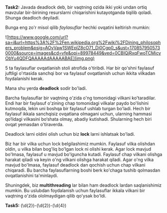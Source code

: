 **Task2:** Javada deadlock deb, bir vaqtning ozida ikki yoki undan ortiq mavzular 
bir-birining resurslarni chiqarishini kutayotganda tiqilib qoladi. Shunga deadloch deyiladi.

Bunga eng zo'r misol qilib _faylasuflar_ hechki ovqatini keltirish mumkin:

![https://www.google.com/url?sa=i&url=https%3A%2F%2Fen.wikipedia.org%2Fwiki%2FDining_philosophers_problem&psig=AOvVaw1SWEplZ8cO71_Di0Cgp0_s&ust=1708579505730000&source=images&cd=vfe&opi=89978449&ved=0CBIQjRxqFwoTCMicyObYu4QDFQAAAAAdAAAAABAE](img.png)

5 ta faylasuflar ovqatlanish stoli atrofida o'tiribdi. 
Har bir qo'shni faylasuf juftligi o'rtasida sanchqi bor va faylasuf ovqatlanish uchun ikkita vilkadan foydalanishi kerak.

Mana shu yerda **deadlock** sodir bo'ladi.

Barcha faylasuflar bir vaqtning o'zida o'ng tomonidagi vilkani ko'taradilar.
Endi har bir faylasuf o'zining chap tomonidagi vilkalar paydo bo'lishini kutmoqda, lekin uni boshqa bir faylasuf ushlab turgan bo'ladi.
Hech bir faylasuf ikkala sanchqisiz ovqatlana olmagani uchun, ularning hammasi qo‘lidagi vilkasini bo‘shata olmay, abadiy kutishadi. 
Shularning hech biri ovqat yemasdan o'tiraverda.

Deadlock larni oldini olish uchun biz **lock** larni ishlatsak bo'ladi.

Biz har bir vilka uchun lock belgilashimiz mumkin. 
Faylasuf vilka olishdan oldin, u vilka bilan bog'liq bo'lgan lock ni olishi kerak. 
Agar lock mavjud bo'lmasa, faylasuf u mavjud bo'lguncha kutadi.
Faylasuf chap vilkani olishga harakat qiladi va keyin o'ng vilkani olishga harakat qiladi. 
Agar o'ng vilka mavjud bo'lmasa, faylasuf deadlock dan qochish uchun chap vilkani chiqaradi. 
Bu barcha faylasuflarning boshi berk ko'chaga tushib qolmasdan ovqatlanishini ta'minlaydi.

Shuningdek, biz **multithreading** lar bilan ham deadlock lardan saqlanishimiz mumkin.
Bu uslubdan foydalanish uchun faylasuflar ikkala vilkani bir vaqtning o'zida ololmaydigan qilib qo'ysak bo'ldi.



**Task5:** (\d{2})-(\d{2})-(\d{4}) 